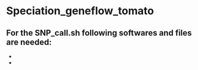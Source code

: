 # Speciation_geneflow_tomato

For the SNP_call.sh following softwares and files are needed:
-
-
-



